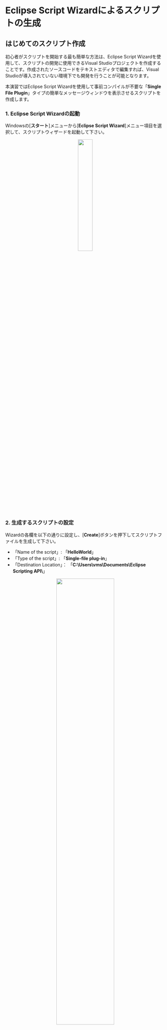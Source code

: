 # Eclipse Script Wizardによるスクリプトの生成

## はじめてのスクリプト作成

初心者がスクリプトを開始する最も簡単な方法は、Eclipse Script Wizardを使用して、スクリプトの開発に使用できるVisual Studioプロジェクトを作成することです。作成されたソースコードをテキストエディタで編集すれば、Visual Studioが導入されていない環境下でも開発を行うことが可能となります。  

本演習ではEclipse Script Wizardを使用して事前コンパイルが不要な「**Single File Plugin**」タイプの簡単なメッセージウィンドウを表示させるスクリプトを作成します。

### 1. Eclipse Script Wizardの起動  

Windowsの[**スタート**]メニューから[**Eclipse Script Wizard**]メニュー項目を選択して、スクリプトウィザードを起動して下さい。  
<div align="center">
<img src="../img/1_1_01.jpg" width="30%">
</div>

### 2. 生成するスクリプトの設定  

Wizardの各欄を以下の通りに設定し、[**Create**]ボタンを押下してスクリプトファイルを生成して下さい。

- 「Name of the script」: 「**HelloWorld**」
- 「Type of the script」: 「**Single-file plug-in**」
- 「Destination Location」： 「**C:\Users\vms\Documents\Eclipse Scripting API\\**」

<div align="center">
<img src="../img/1_1_02.jpg" width="60%">
</div>

スクリプトファイルは以下の階層化されたフォルダ内に作成されます。  

<div align="center">
<img src="../img/1_1_03.jpg" width="40%">
</div>

| ファイル名 | 種類 |
| :---- | :---- |
| HelloWorld.cs | C#で記述されたスクリプトファイル |
| HelloWorld.csproj | C#のプロジェクトファイル。プログラム単位でソースコードをまとめる。 |
| HelloWorld.sln | C#のソリューションファイル。複数のプロジェクト（プログラム）をまとめる。 |

「**Plugins**」フォルダには、スクリプト実行に使用されるC＃ソースコードが含まれています。このファイルは、任意のテキストエディターで開いて変更できます。  
「**Projects**」フォルダには、プロジェクトファイルを格納するプロジェクト名を持つ別のフォルダーが含まれています。

<u> **Single File Plugin**タイプではスクリプトファイルが「**Projects**」フォルダではなく、「**Plugins**」フォルダに作成されるので注意してください。</u>

### 3. Visual Studioの起動  

Wizardでスクリプトを作成した場合、下記の様にVisual Studioの起動確認画面が表示されるので、[**Yes**]を選択します。

<div align="center">
<img src="../img/1_1_04.jpg" width="70%">
</div>

Visual Studioが起動したら、[**表示**]メニューから[**ソリューションエクスプローラー**]メニュー項目を選択して表示させます。

<div align="center">
<img src="../img/1_1_05.jpg" width="50%">
</div>

[**参照**]セクションを展開し、このプロジェクトに追加された以下のEclipse Scripting API用アセンブリを確認します。

- VMS.TPS.Common.Model.API
- VMS.TPS.Common.Model.Types

これらのファイルは、スクリプト作成ウィザードによって自動的に参照へ追加され、プロジェクトをビルドしたり、Visual StudioのIntelliSense機能を使用するために必要です。Script wizardを使用せずにスクリプトを作成した場合は、手動で関連付けることが必要です。

<div align="center">
<img src="../img/1_1_11.jpg" width="50%">
</div>

ソリューションエクスプローラー内の「**HelloWorld.cs**」をダブルクリックしてエディタ画面に表示させます。

<div align="center">
<img src="../img/1_1_06.jpg" width="50%">
</div>

ソースコードでもアセンブリファイルが自動的に関連付けされていることを確認します。  
**context**の変数名でインスタンス化されたクラスオブジェクト**ScriptContext**を確認します。このオブジェクトは、Eclipseの現在実行中のインスタンスのコンテキストであり、プランや輪郭、線量情報などへのアクセスを提供します。  

<div align="center">
<img src="../img/1_1_07.jpg" width="100%">
</div>

### 4. コードを書こう!

**Single File Plugin**タイプのスクリプトでは以下の関数**execute**内にコードを記述します。

```csharp
 public void Execute(ScriptContext context /*, System.Windows.Window window, ScriptEnvironment environment*/)
        {
            // TODO : Add here the code that is called when the script is launched from Eclipse.
        }
```

**MessageBox**クラスの**Show**メソッドを使用してメッセージウィンドウ(ダイアログボックスとも呼ばれます)を表示させます。**Show**メソッドは引数に渡されたテキスト「"Hello world in ESAPI."」を表示します。  

記述するコードは以下の通りです。  

```csharp
 MessageBox.Show("Hello world in ESAPI.");
```

コーディングが終了したら、保存します。保存する際にソリューションファイルを保存するウィンドウが開きますので、そのまま規定フォルダに保存します。

### 5. 作成したスクリプトの実行

**Eclipse**を起動し、[**External Beam Planning**]ワークスペースに切り替え、下記のテストプランを開きます。

- Patient ID：OOO
- plan ID：XXX

[**Tools**]メニューから[**Scripts**]メニュー項目を選択します。

<div align="center">
<img src="../img/1_1_08.jpg" width="60%">
</div>

スクリプトファイルの保管場所は次の2通りを選択可能です。

- 「**System Scripts**」: システム共通のデフォルトフォルダ
- 「**Folder**」: ログインユーザー指定の任意フォルダ

演習で作成したスクリプトファイルを実行するために、[**Location**]パネル内のラジオボタン[**Folder**]を選択し、続いて[Change Folder]を選択して下記フォルダを開きます。

- C:\Users\vms\Documents\Eclipse Scripting API\Plugins\

<div align="center">
<img src="../img/1_1_09.jpg" width="70%">
</div>

上欄に表示された「**HelloWorld.cs**」を選択し、[**Run**]ボタンを押下することでスクリプトを実行できます。
下図のようにメッセージウィンドウが表示されれば、はじめてのスクリプトは成功です。

<div align="center">
<img src="../img/1_1_10.jpg" width="30%">

# **ようこそ、ESAPIの世界へ!!!**  

</div>
